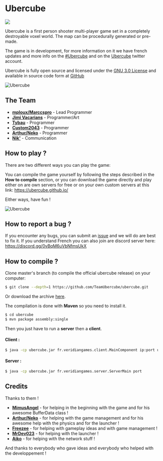 
Ubercube
===
![](https://travis-ci.org/ubercube/ubercube.svg?branch=develop)

Ubercube is a first person shooter multi-player game set in a completely destroyable voxel world.
The map can be procedurally generated or pre-made.

The game is in development, for more information on it we have french updates and more info on the [#Ubercube](https://twitter.com/hashtag/Ubercube?src=hash) and on the [Ubercube](https://twitter.com/UbercubeGame) twitter account.

Ubercube is fully open source and licensed under the [GNU 3.0 License](http://www.gnu.org/licenses/) and available in source code form at [GitHub](https://github.com/TeamUbercube/ubercube)

![Ubercube](https://cdn.pgmp.dev/photos/ubercube.png "Ubercube")

## The Team
- **[mploux/Marccspro](https://github.com/mploux)** - Lead Programmer
- **[Jimi Vacarians](https://twitter.com/JimiVacarians)** - Programmer/Art
- **[Tybau](https://github.com/Tybau)** - Programmer
- **[Custom2043]()** - Programmer
- **[Arthur/Neko](https://twitter.com/ArthurBaurens)** - Programmer
- **[Nik'](https://twitter.com/NikGraph)** - Communication

## How to play ?
There are two different ways you can play the game:

You can compile the game yourself by following the steps described in the **How to compile** section, or
you can download the game directly and play either on are own servers for free or on your own custom servers at this link: https://ubercube.github.io/

Either ways, have fun !

![Ubercube](http://i.imgur.com/D7qmGQP.png "Ubercube")

## How to report a bug ?
If you encounter any bugs, you can submit an [issue](https://github.com/ubercube/ubercube/issues) and we will do are best to fix it. If you understand French you can also join are discord server here: https://discord.gg/0vBqM6uVbNfmsUkX

## How to compile ?

Clone master's branch (to compile the official ubercube release) on your computer:
```sh
$ git clone --depth=1 https://github.com/TeamUbercube/ubercube.git
```

Or download the archive [here](https://github.com/TeamUbercube/ubercube/archive/master.zip).

The compilation is done with **Maven** so you need to install it.
```sh
$ cd ubercube
$ mvn package assembly:single
```

Then you just have to run a **server** then a **client**.

#### Client :

```sh
$ java -cp ubercube.jar fr.veridiangames.client.MainComponent ip:port username
```
#### Server :

```sh
$ java -cp ubercube.jar fr.veridiangames.server.ServerMain port
```

## Credits
Thanks to them !
- **[MimusAngel](https://twitter.com/Mimus_Angel)** - for helping in the beginning with the game and for his awesome BufferData class !
- **[Arthur/Neko](https://twitter.com/ArthurBaurens)** - for helping with the game management and for his awesome help with the physics and for the launcher !
- **[Freezee](https://twitter.com/Freezee_Freeze)** - for helping with gameplay ideas and with game management !
- **[MrDev023](https://twitter.com/MrDev023)** - for helping with the launcher !
- **[Aiko](https://twitter.com/YanisAtl)** - for helping with the network stuff !

And thanks to everybody who gave ideas and everybody who helped with the developpement !
